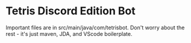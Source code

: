 # Tetris Discord Edition Bot
Important files are in src/main/java/com/tetrisbot. Don't worry about the rest - it's just maven, JDA, and VScode boilerplate.
